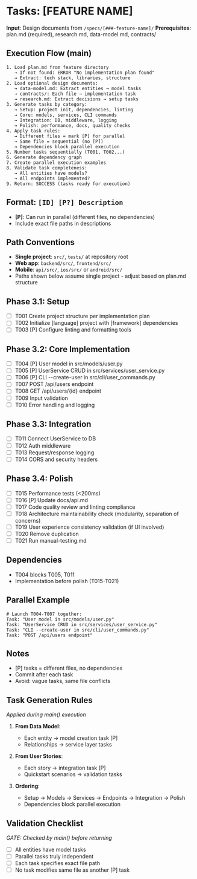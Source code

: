 # Tasks: [FEATURE NAME]

**Input**: Design documents from `/specs/[###-feature-name]/`
**Prerequisites**: plan.md (required), research.md, data-model.md, contracts/

## Execution Flow (main)
```
1. Load plan.md from feature directory
   → If not found: ERROR "No implementation plan found"
   → Extract: tech stack, libraries, structure
2. Load optional design documents:
   → data-model.md: Extract entities → model tasks
   → contracts/: Each file → implementation task
   → research.md: Extract decisions → setup tasks
3. Generate tasks by category:
   → Setup: project init, dependencies, linting
   → Core: models, services, CLI commands
   → Integration: DB, middleware, logging
   → Polish: performance, docs, quality checks
4. Apply task rules:
   → Different files = mark [P] for parallel
   → Same file = sequential (no [P])
   → Dependencies block parallel execution
5. Number tasks sequentially (T001, T002...)
6. Generate dependency graph
7. Create parallel execution examples
8. Validate task completeness:
   → All entities have models?
   → All endpoints implemented?
9. Return: SUCCESS (tasks ready for execution)
```

## Format: `[ID] [P?] Description`
- **[P]**: Can run in parallel (different files, no dependencies)
- Include exact file paths in descriptions

## Path Conventions
- **Single project**: `src/`, `tests/` at repository root
- **Web app**: `backend/src/`, `frontend/src/`
- **Mobile**: `api/src/`, `ios/src/` or `android/src/`
- Paths shown below assume single project - adjust based on plan.md structure

## Phase 3.1: Setup
- [ ] T001 Create project structure per implementation plan
- [ ] T002 Initialize [language] project with [framework] dependencies
- [ ] T003 [P] Configure linting and formatting tools

## Phase 3.2: Core Implementation
- [ ] T004 [P] User model in src/models/user.py
- [ ] T005 [P] UserService CRUD in src/services/user_service.py
- [ ] T006 [P] CLI --create-user in src/cli/user_commands.py
- [ ] T007 POST /api/users endpoint
- [ ] T008 GET /api/users/{id} endpoint
- [ ] T009 Input validation
- [ ] T010 Error handling and logging

## Phase 3.3: Integration
- [ ] T011 Connect UserService to DB
- [ ] T012 Auth middleware
- [ ] T013 Request/response logging
- [ ] T014 CORS and security headers

## Phase 3.4: Polish
- [ ] T015 Performance tests (<200ms)
- [ ] T016 [P] Update docs/api.md
- [ ] T017 Code quality review and linting compliance
- [ ] T018 Architecture maintainability check (modularity, separation of concerns)
- [ ] T019 User experience consistency validation (if UI involved)
- [ ] T020 Remove duplication
- [ ] T021 Run manual-testing.md

## Dependencies
- T004 blocks T005, T011
- Implementation before polish (T015-T021)

## Parallel Example
```
# Launch T004-T007 together:
Task: "User model in src/models/user.py"
Task: "UserService CRUD in src/services/user_service.py"
Task: "CLI --create-user in src/cli/user_commands.py"
Task: "POST /api/users endpoint"
```

## Notes
- [P] tasks = different files, no dependencies
- Commit after each task
- Avoid: vague tasks, same file conflicts

## Task Generation Rules
*Applied during main() execution*

1. **From Data Model**:
   - Each entity → model creation task [P]
   - Relationships → service layer tasks
   
2. **From User Stories**:
   - Each story → integration task [P]
   - Quickstart scenarios → validation tasks

3. **Ordering**:
   - Setup → Models → Services → Endpoints → Integration → Polish
   - Dependencies block parallel execution

## Validation Checklist
*GATE: Checked by main() before returning*

- [ ] All entities have model tasks
- [ ] Parallel tasks truly independent
- [ ] Each task specifies exact file path
- [ ] No task modifies same file as another [P] task